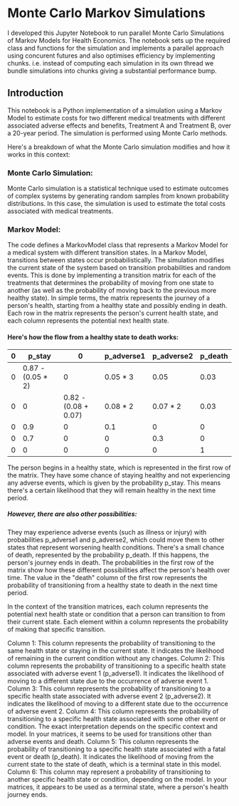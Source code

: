 # Monte Carlo Markov Simulations
I developed this Jupyter Notebook to run parallel Monte Carlo Simulations of Markov Models for Health Economics.  The notebook sets up the required class and functions for the simulation and implements a parallel approach using concurent futures and also optimises efficiency by implementing chunks. i.e. instead of computing each simulation in its own thread we bundle simulations into chunks giving a substantial performance bump. 

## Introduction
This notebook is a Python implementation of a simulation using a Markov Model to estimate costs for two different medical treatments with different associated adverse effects and benefits, Treatment A and Treatment B, over a 20-year period. The simulation is performed using Monte Carlo methods. 

Here's a breakdown of what the Monte Carlo simulation modifies and how it works in this context:
### Monte Carlo Simulation: 
Monte Carlo simulation is a statistical technique used to estimate outcomes of complex systems by generating random samples from known probability distributions. In this case, the simulation is used to estimate the total costs associated with medical treatments.

### Markov Model: 
The code defines a MarkovModel class that represents a Markov Model for a medical system with different transition states. In a Markov Model, transitions between states occur probabilistically. The simulation modifies the current state of the system based on transition probabilities and random events. This is done by implementing a transition matrix for each of the treatments that determines the probability of moving from one state to another (as well as the probability of moving back to the previous more healthy state).  In simple terms, the matrix represents the journey of a person's health, starting from a healthy state and possibly ending in death. Each row in the matrix represents the person's current health state, and each column represents the potential next health state.

#### Here's how the flow from a healthy state to death works:
|  0    | p_stay|   0   |p_adverse1|p_adverse2|p_death|
|-------|-------|-------|-------|-------|-------|
|  0    |0.87 - (0.05 * 2)|  0   |0.05 * 3|0.05|0.03|
|  0    |   0   |0.82 - (0.08 + 0.07)|0.08 * 2|0.07 * 2|0.03|
|  0    |  0.9  |   0   |   0.1   |   0   |   0   |
|  0    |  0.7  |   0   |   0   |  0.3  |   0   |
|  0    |   0   |   0   |   0   |   0   |   1   |


The person begins in a healthy state, which is represented in the first row of the matrix. They have some chance of staying healthy and not experiencing any adverse events, which is given by the probability p_stay. This means there's a certain likelihood that they will remain healthy in the next time period.

##### However, there are also other possibilities:
They may experience adverse events (such as illness or injury) with probabilities p_adverse1 and p_adverse2, which could move them to other states that represent worsening health conditions.
There's a small chance of death, represented by the probability p_death. If this happens, the person's journey ends in death.
The probabilities in the first row of the matrix show how these different possibilities affect the person's health over time. The value in the "death" column of the first row represents the probability of transitioning from a healthy state to death in the next time period.

In the context of the transition matrices, each column represents the potential next health state or condition that a person can transition to from their current state. Each element within a column represents the probability of making that specific transition.

Column 1: This column represents the probability of transitioning to the same health state or staying in the current state. It indicates the likelihood of remaining in the current condition without any changes.
Column 2: This column represents the probability of transitioning to a specific health state associated with adverse event 1 (p_adverse1). It indicates the likelihood of moving to a different state due to the occurrence of adverse event 1.
Column 3: This column represents the probability of transitioning to a specific health state associated with adverse event 2 (p_adverse2). It indicates the likelihood of moving to a different state due to the occurrence of adverse event 2.
Column 4: This column represents the probability of transitioning to a specific health state associated with some other event or condition. The exact interpretation depends on the specific context and model. In your matrices, it seems to be used for transitions other than adverse events and death.
Column 5: This column represents the probability of transitioning to a specific health state associated with a fatal event or death (p_death). It indicates the likelihood of moving from the current state to the state of death, which is a terminal state in this model.
Column 6: This column may represent a probability of transitioning to another specific health state or condition, depending on the model. In your matrices, it appears to be used as a terminal state, where a person's health journey ends.
